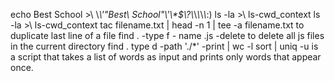 echo Best School >\ \\*\\\'"Best\ School"\\'\\\*$\\?\\*\\*\\*\\*\\*\:\)
ls -la >\ ls-cwd_context
ls -la >\ ls-cwd_context
tac filename.txt | head -n 1 | tee -a filename.txt to duplicate last line of a file
find . -type f - name .js -delete to delete all js files in the current directory
find . type d -path './*' -print | wc -l
sort | uniq -u is a script that takes a list of words as input and prints only words that appear once.
